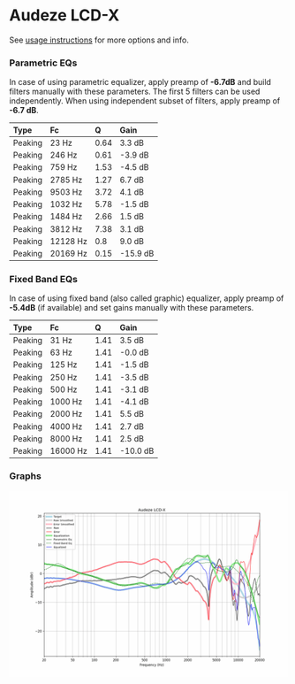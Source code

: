 # Audeze LCD-X
See [usage instructions](https://github.com/jaakkopasanen/AutoEq#usage) for more options and info.

### Parametric EQs
In case of using parametric equalizer, apply preamp of **-6.7dB** and build filters manually
with these parameters. The first 5 filters can be used independently.
When using independent subset of filters, apply preamp of **-6.7 dB**.

| Type    | Fc       |    Q | Gain     |
|:--------|:---------|:-----|:---------|
| Peaking | 23 Hz    | 0.64 | 3.3 dB   |
| Peaking | 246 Hz   | 0.61 | -3.9 dB  |
| Peaking | 759 Hz   | 1.53 | -4.5 dB  |
| Peaking | 2785 Hz  | 1.27 | 6.7 dB   |
| Peaking | 9503 Hz  | 3.72 | 4.1 dB   |
| Peaking | 1032 Hz  | 5.78 | -1.5 dB  |
| Peaking | 1484 Hz  | 2.66 | 1.5 dB   |
| Peaking | 3812 Hz  | 7.38 | 3.1 dB   |
| Peaking | 12128 Hz | 0.8  | 9.0 dB   |
| Peaking | 20169 Hz | 0.15 | -15.9 dB |

### Fixed Band EQs
In case of using fixed band (also called graphic) equalizer, apply preamp of **-5.4dB**
(if available) and set gains manually with these parameters.

| Type    | Fc       |    Q | Gain     |
|:--------|:---------|:-----|:---------|
| Peaking | 31 Hz    | 1.41 | 3.5 dB   |
| Peaking | 63 Hz    | 1.41 | -0.0 dB  |
| Peaking | 125 Hz   | 1.41 | -1.5 dB  |
| Peaking | 250 Hz   | 1.41 | -3.5 dB  |
| Peaking | 500 Hz   | 1.41 | -3.1 dB  |
| Peaking | 1000 Hz  | 1.41 | -4.1 dB  |
| Peaking | 2000 Hz  | 1.41 | 5.5 dB   |
| Peaking | 4000 Hz  | 1.41 | 2.7 dB   |
| Peaking | 8000 Hz  | 1.41 | 2.5 dB   |
| Peaking | 16000 Hz | 1.41 | -10.0 dB |

### Graphs
![](./Audeze%20LCD-X.png)